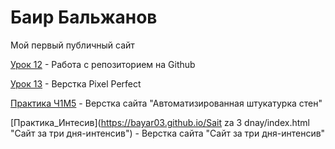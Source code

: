 

# Баир Бальжанов
Мой первый публичный сайт


[Урок 12](https://bayar03.github.io/урок%2012/index.html "Моя первая ссылка") - Работа с репозиторием на Github


[Урок 13](https://bayar03.github.io/урок%2013/index.html "Верстка Pixel Perfect") - Верстка Pixel Perfect


[Практика Ч1M5](https://bayar03.github.io/Модуль_5_Практика_Часть_1/index.html "Практика верстки сайта") - Верстка сайта "Автоматизированная штукатурка стен"


[Практика_Интесив](https://bayar03.github.io/Sait za 3 dnay/index.html "Сайт за три дня-интенсив") - Верстка сайта "Сайт за три дня-интенсив"

